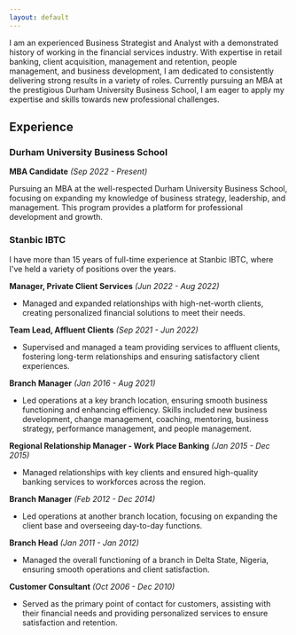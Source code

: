 ```yaml
---
layout: default
---
```



I am an experienced Business Strategist and Analyst with a demonstrated history of working in the financial services industry. With expertise in retail banking, client acquisition, management and retention, people management, and business development, I am dedicated to consistently delivering strong results in a variety of roles. Currently pursuing an MBA at the prestigious Durham University Business School, I am eager to apply my expertise and skills towards new professional challenges.

## Experience

### Durham University Business School
**MBA Candidate** _(Sep 2022 - Present)_

Pursuing an MBA at the well-respected Durham University Business School, focusing on expanding my knowledge of business strategy, leadership, and management. This program provides a platform for professional development and growth.

### Stanbic IBTC
I have more than 15 years of full-time experience at Stanbic IBTC, where I've held a variety of positions over the years.

**Manager, Private Client Services** _(Jun 2022 - Aug 2022)_
- Managed and expanded relationships with high-net-worth clients, creating personalized financial solutions to meet their needs.

**Team Lead, Affluent Clients** _(Sep 2021 - Jun 2022)_
- Supervised and managed a team providing services to affluent clients, fostering long-term relationships and ensuring satisfactory client experiences.

**Branch Manager** _(Jan 2016 - Aug 2021)_
- Led operations at a key branch location, ensuring smooth business functioning and enhancing efficiency. Skills included new business development, change management, coaching, mentoring, business strategy, performance management, and people management.

**Regional Relationship Manager - Work Place Banking** _(Jan 2015 - Dec 2015)_
- Managed relationships with key clients and ensured high-quality banking services to workforces across the region.

**Branch Manager** _(Feb 2012 - Dec 2014)_
- Led operations at another branch location, focusing on expanding the client base and overseeing day-to-day functions.

**Branch Head** _(Jan 2011 - Jan 2012)_
- Managed the overall functioning of a branch in Delta State, Nigeria, ensuring smooth operations and client satisfaction.

**Customer Consultant** _(Oct 2006 - Dec 2010)_
- Served as the primary point of contact for customers, assisting with their financial needs and providing personalized services to ensure satisfaction and retention.
